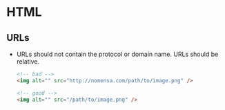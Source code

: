 # HTML

## URLs

- URLs should not contain the protocol or domain name. URLs should be relative.

    ```html
    <!-- bad -->
    <img alt="" src="http://nomensa.com/path/to/image.png" />

    <!-- good -->
    <img alt="" src="/path/to/image.png" />
    ```